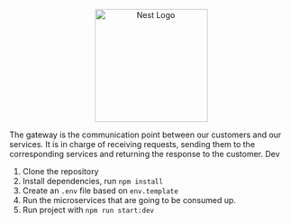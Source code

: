<p align="center">
  <a href="http://nestjs.com/" target="blank"><img src="https://nestjs.com/img/logo-small.svg" width="200" alt="Nest Logo" /></a>
</p>


The gateway is the communication point between our customers and our services. It is in charge of receiving requests, sending them to the corresponding services and returning the response to the customer.
Dev

1. Clone the repository
2. Install dependencies, run `npm install`
3. Create an `.env` file based on `env.template`
4. Run the microservices that are going to be consumed up.
5. Run project with `npm run start:dev`

